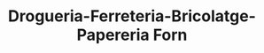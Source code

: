 ---
title: "Drogueria-Ferreteria-Bricolatge-Papereria Forn"
url: /sant-guim-de-freixenet/drogueria-ferreteria-bricolatge-papereria-forn/
shop: hardware
---